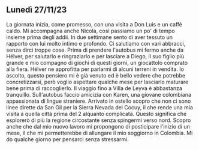 ## Lunedì 27/11/23

La giornata inizia, come promesso, con una visita a Don Luis e un caffè caldo. Mi accompagna anche Nicola, così passiamo un po' di tempo insieme prima degli addii. In due settimane sento di aver tessuto un rapporto con lui molto intimo e profondo. Ci salutiamo con vari abbracci, senza dirci troppe cose. Prima di prendere l'autobus mi fermo anche da Hélver, per salutarlo e ringraziarlo e per lasciare a Diego, il suo figlio più grande e mio compagno di giochi di questi giorni, un giocattolo comprato alla fiera. Hélver ne approfitta per parlarmi di alcuni terreni in vendita. Io ascolto, questo pensiero mi è già venuto ed è bello vedere che potrebbe concretizzarsi, però voglio aspettare qualche mese per lasciarlo maturare bene prima di raccoglierlo. Il viaggio fino a Villa de Leyva è abbastanza tranquillo. Sull'autobus faccio amicizia con Karen, una giovane colombiana appassionata di lingue straniere. Arrivato in ostello scopro che non ci sono linee dirette da San Gil per la Sierra Nevada del Cocuy, il che rende una mia visita a quella città prima del 2 alquanto complicata. Questo significa che esplorerò di più la regione circostante senza spingermi verso nord. Scopro anche che dal mio nuovo lavoro mi propongono di posticipare l'inizio di un mese, il che mi permetterebbe di allungare il mio soggiorno in Colombia. Mi do qualche giorno per pensarci senza stressarmi.


